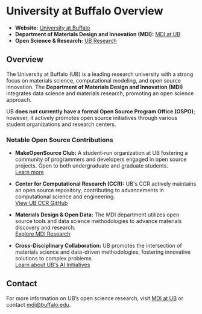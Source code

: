 # University at Buffalo Overview

- **Website:** [University at Buffalo](https://www.buffalo.edu/)
- **Department of Materials Design and Innovation (MDI):** [MDI at UB](https://engineering.buffalo.edu/materials-design-innovation.html)
- **Open Science & Research:** [UB Research](https://www.buffalo.edu/research.html)

## Overview

The University at Buffalo (UB) is a leading research university with a strong focus on materials science, computational modeling, and open source innovation. The **Department of Materials Design and Innovation (MDI)** integrates data science and materials research, promoting an open science approach.

UB **does not currently have a formal Open Source Program Office (OSPO)**; however, it actively promotes open source initiatives through various student organizations and research centers.

### Notable Open Source Contributions

- **MakeOpenSource Club:** A student-run organization at UB fostering a community of programmers and developers engaged in open source projects. Open to both undergraduate and graduate students.  
  [Learn more](https://engineering.buffalo.edu/computer-science-engineering/people/professional-and-student-organizations.host.html/content/shared/engineering/school-wide-content/clubs/seas/open-source.detail.html)

- **Center for Computational Research (CCR):** UB's CCR actively maintains an open source repository, contributing to advancements in computational science and engineering.  
  [View UB CCR GitHub](https://github.com/ubccr)

- **Materials Design & Open Data:** The MDI department utilizes open source tools and data science methodologies to advance materials discovery and research.  
  [Explore MDI Research](https://engineering.buffalo.edu/materials-design-innovation/research.html)

- **Cross-Disciplinary Collaboration:** UB promotes the intersection of materials science and data-driven methodologies, fostering innovative solutions to complex problems.  
  [Learn about UB's AI Initiatives](https://www.buffalo.edu/research/research-expertise/expertise-in-ai.html)

## Contact

For more information on UB’s open science research, visit [MDI at UB](https://engineering.buffalo.edu/materials-design-innovation.html) or contact [mdi@buffalo.edu](mailto:mdi@buffalo.edu).

